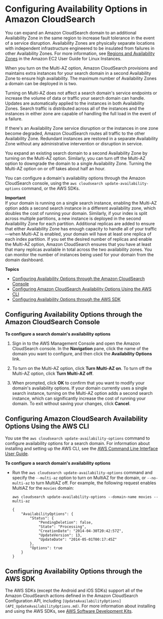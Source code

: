 # Configuring Availability Options in Amazon CloudSearch<a name="configuring-availability-options"></a>

You can expand an Amazon CloudSearch domain to an additional Availability Zone in the same region to increase fault tolerance in the event of a service disruption\. Availability Zones are physically separate locations with independent infrastructure engineered to be insulated from failures in other Availability Zones\. For more information, see [Regions and Availability Zones](http://docs.aws.amazon.com/AWSEC2/latest/UserGuide//using-regions-availability-zones.html) in the Amazon EC2 User Guide for Linux Instances\.

When you turn on the Multi\-AZ option, Amazon CloudSearch provisions and maintains extra instances for your search domain in a second Availability Zone to ensure high availability\. The maximum number of Availability Zones a domain can be deployed in is two\.

Turning on Multi\-AZ does not affect a search domain's service endpoints or increase the volume of data or traffic your search domain can handle\. Updates are automatically applied to the instances in both Availability Zones\. Search traffic is distributed across all of the instances and the instances in either zone are capable of handling the full load in the event of a failure\. 

If there's an Availability Zone service disruption or the instances in one zone become degraded, Amazon CloudSearch routes all traffic to the other Availability Zone\. Redundant instances are restored in a separate Availability Zone without any administrative intervention or disruption in service\.

You expand an existing search domain to a second Availability Zone by turning on the Multi\-AZ option\. Similarly, you can turn off the Multi\-AZ option to downgrade the domain to a single Availability Zone\. Turning the Multi\-AZ option on or off takes about half an hour\.

You can configure a domain's availability options through the Amazon CloudSearch console, using the `aws cloudsearch update-availability-options` command, or the AWS SDKs\.

**Important**  
If your domain is running on a single search instance, enabling the Multi\-AZ option adds a second search instance in a different availability zone, which doubles the cost of running your domain\. Similarly, if your index is split across multiple partitions, a new instance is deployed in the second Availability Zone for each partition\. Additional replicas are added to ensure that either Availability Zone has enough capacity to handle all of your traffic—when Multi\-AZ is enabled, your domain will have at least one replica of each index partition\. If you set the desired number of replicas and enable the Multi\-AZ option, Amazon CloudSearch ensures that you have at least that many replicas available in total across the two availability zones\. You can monitor the number of instances being used for your domain from the domain dashboard\.

**Topics**
+ [Configuring Availability Options through the Amazon CloudSearch Console](#configuring-availability-options-console)
+ [Configuring Amazon CloudSearch Availability Options Using the AWS CLI](#configuring-availability-options-clt)
+ [Configuring Availability Options through the AWS SDK](#configuring-availability-options-sdk)

## Configuring Availability Options through the Amazon CloudSearch Console<a name="configuring-availability-options-console"></a>

**To configure a search domain's availability options**

1. Sign in to the AWS Management Console and open the Amazon CloudSearch console\. In the **Navigation** pane, click the name of the domain you want to configure, and then click the **Availability Options** link\.

1. To turn on the Multi\-AZ option, click **Turn Multi\-AZ on**\. To turn off the Multi\-AZ option, click **Turn Multi\-AZ off**\.

1. When prompted, click **OK** to confirm that you want to modify your domain's availability options\. If your domain currently uses a single search instance, turning on the Multi\-AZ option adds a second search instance, which can significantly increase the cost of running your domain\. To exit without saving your changes, click **Cancel**\.

## Configuring Amazon CloudSearch Availability Options Using the AWS CLI<a name="configuring-availability-options-clt"></a>

You use the `aws cloudsearch update-availability-options` command to configure availability options for a search domain\. For information about installing and setting up the AWS CLI, see the [AWS Command Line Interface User Guide](http://docs.aws.amazon.com/cli/latest/userguide/)\. 

**To configure a search domain's availability options**
+ Run the `aws cloudsearch update-availability-options` command and specify the `--multi-az` option to turn on MultiAZ for the domain, or `--no-multi-az` to turn MultiAZ off\. For example, the following request enables MultiAZ for the `movies` domain:

  ```
  aws cloudsearch update-availability-options --domain-name movies --multi-az
                      
  {
      "AvailabilityOptions": {
          "Status": {
              "PendingDeletion": false, 
              "State": "Processing", 
              "CreationDate": "2014-04-30T20:42:57Z", 
              "UpdateVersion": 13, 
              "UpdateDate": "2014-05-01T00:17:45Z"
          }, 
          "Options": true
      }
  }
  ```

## Configuring Availability Options through the AWS SDK<a name="configuring-availability-options-sdk"></a>

The AWS SDKs \(except the Android and iOS SDKs\) support all of the Amazon CloudSearch actions defined in the Amazon CloudSearch Configuration API, including `[UpdateAvailabilityOptions](API_UpdateAvailabilityOptions.md)`\. For more information about installing and using the AWS SDKs, see [AWS Software Development Kits](http://aws.amazon.com/code)\.